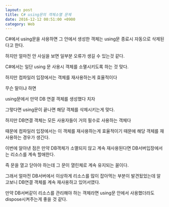```yaml
---
layout: post
title: C# using문의 객체소멸 문제
date: 2016-12-12 00:51:00 +0900
category: Web 
---
```


C#에서 using문을 사용하면 그 안에서 생성한 객체는 using문 종료시 자동으로 삭제된다고 한다.

하지만 얼마전 안 사실을 보면 일부분 오류가 생길 수 있는것 같다.



C#에서는 일단 using 문 사용시 객체를 소멸시키도록 하는 것 맞다.

하지만 컴파일러 입장에서는 객체를 재사용하는게 효율적이다



무슨 말이냐 하면 

using문에서 만약 DB 연결 객체를 생성했다 치자

그렇다면 using문이 끝나면 해당 객체를 삭제시키는게 맞다.

하지만 DB연결 객체는 모든 사용자들이 거의 필수로 사용하는 객체다



때문에 컴파일러 입장에서는 이 객체를 재사용하는게 효율적이기 때문에 해당 객체를 재사용하는 경우가 생긴다.

이번에 알아낸 점은 만약 DB객체가 소멸되지 않고 계속 재사용된다면 DB서버입장에서는 리소스를 계속 할애한다.



즉 문을 열고 닫아야 하는데 그 문이 열린체로 계속 유지되는 꼴이다.



그래서 얼마전 DB서버에서 이상하게 리소스를 많이 잡아먹는 부분이 발견됬었는데 알고보니 DB연결 객체를 계속 재사용하고 있어서였다.



만약 DB서버같이 리소스를 관리해야 하는 객체라면 using문 안에서 사용했더라도 dispose시켜주는게 좋을 것 같다.



